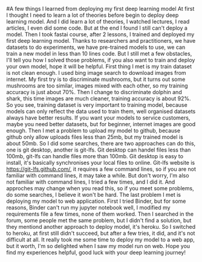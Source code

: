 #A few things I learned from deploying my first deep learning model
At first I thought I need to learn a lot of theories before begin to deploy deep learning model. And I did learn a lot of theories, I watched lectures, I read articles, I even did some code. But at the end I found I still can't deploy a model. Then I took fastai course, after 2 lessons, I trained and deployed my first deep learning model.
Thanks to researchers and practitioners, we have datasets to do experiments, we have pre-trained models to use, we can train a new model in less than 10 lines code. But I still met a few obstacles, I'll tell you how I solved those problems, if you also want to train and deploy your own model, hope it will be helpful.
First thing I met is my train dataset is not clean enough. I used bing image search to download images from internet. My first try is to discriminate mushrooms, but it turns out some mushrooms are too similar, images mixed with each other, so my training accuracy is just about 70%. Then I change to discriminate dolphin and shark, this time images are much cleaner, training accuracy is about 92%. So you see, training dataset is very important to training model, because models can only reflect the data used to train them, well organised datasets always have better results. If you want your models to service customers, maybe you need better datasets, but for beginner, internet images are good enough.
Then I met a problem to upload my model to github, because github only allow uploads files less than 25mb, but my trained model is about 50mb. So I did some searches, there are two approaches can do this, one is git desktop, another is git-lfs. Git desktop can handel files less than 100mb, git-lfs can handle files more than 100mb. Git desktop is easy to install, it's basically synchronises your local files to online. Git-lfs website is https://git-lfs.github.com/, it requires a few command lines, so if you are not familiar with command lines, it may take a while. But don't worry, I'm also not familiar with command lines, I tried a few times, and I did it. And approches may change when you read this, so if you meet some problems, do some searches, I believe it won't be hard.
The last problem I met is deploying my model to web application. First I tried Binder, but for some reasons, Binder can't run my jupyter notebook well, I modified my requirements file a few times, none of them worked. Then I searched in the forum, some people met the same problem, but I didn't find a solution, but they mentiond another approach to deploy model, it's heroku. So I switched to heroku, at first still didn't succeed, but after a few tries, it did, and it's not difficult at all. It really took me some time to deploy my model to a web app, but it worth, I'm so delighted when I saw my model run on web. Hope you find my experiences helpful, good luck with your deep learning journey!
